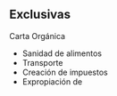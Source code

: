 ## Exclusivas
Carta Orgánica
- Sanidad de alimentos
- Transporte 
- Creación de impuestos
- Expropiación de 
